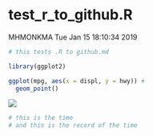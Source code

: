 test\_r\_to\_github.R
================
MHMONKMA
Tue Jan 15 18:10:34 2019

``` r
# this tests .R to github.md

library(ggplot2)

ggplot(mpg, aes(x = displ, y = hwy)) +
  geom_point()
```

![](test_r_to_github_files/figure-gfm/unnamed-chunk-1-1.png)<!-- -->

``` r
# this is the time
# and this is the record of the time
```
